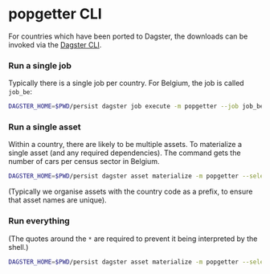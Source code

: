 # popgetter CLI 

For countries which have been ported to Dagster, the downloads can be invoked via the [Dagster CLI](https://docs.dagster.io/_apidocs/cli).

### Run a single job

Typically there is a single job per country. For Belgium, the job is called `job_be`:

```bash
DAGSTER_HOME=$PWD/persist dagster job execute -m popgetter --job job_be
```

### Run a single asset

Within a country, there are likely to be multiple assets. To materialize a single asset (and any required dependencies). The command gets the number of cars per census sector in Belgium.

```bash
DAGSTER_HOME=$PWD/persist dagster asset materialize -m popgetter --select be/get_car_per_sector
```
(Typically we organise assets with the country code as a prefix, to ensure that asset names are unique).

### Run everything

(The quotes around the `*` are required to prevent it being interpreted by the shell.)

```bash
DAGSTER_HOME=$PWD/persist dagster asset materialize -m popgetter --select "*"
```

